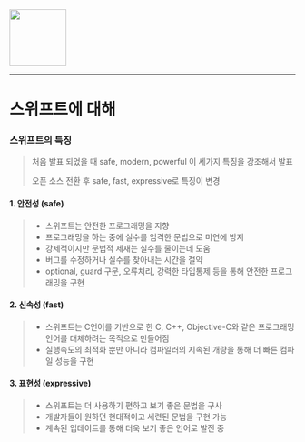 <img src="https://github.com/simajune/iOS_School/blob/master/Class/170905/swift.png" width="100px" height="100px"/>

------

# 스위프트에 대해

### 스위프트의 특징

> 처음 발표 되었을 때 safe, modern, powerful 이 세가지 특징을 강조해서 발표
>
> 오픈 소스 전환 후 safe, fast, expressive로 특징이 변경 



#### 1. 안전성 (safe)

> - 스위프트는 안전한 프로그래밍을 지향
> - 프로그래밍을 하는 중에 실수를 엄격한 문법으로 미연에 방지
> - 강제적이지만 문법적 제재는 실수를 줄이는데 도움
> - 버그를 수정하거나 실수를 찾아내는 시간을 절약
> - optional, guard 구문, 오류처리, 강력한 타입통제 등을 통해 안전한 프로그래밍을 구현



#### 2. 신속성 (fast)

> - 스위프트는 C언어를 기반으로 한 C, C++, Objective-C와 같은 프로그래밍 언어를 대체하려는 목적으로 만들어짐
> -  실행속도의 최적화 뿐만 아니라 컴파일러의 지속된 개량을 통해 더 빠른 컴파일 성능을 구현



#### 3. 표현성 (expressive)

> -  스위프트는 더 사용하기 편하고 보기 좋은 문법을 구사
> - 개발자들이 원하던 현대적이고 세련된 문법을 구현 가능
> - 계속된 업데이트를 통해 더욱 보기 좋은 언어로 발전 중

